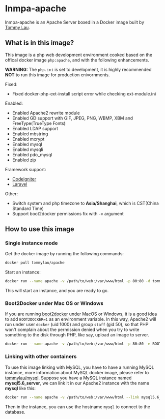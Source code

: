 # lnmpa-apache

lnmpa-apache is an Apache Server boxed in a Docker image built by [Tommy Lau](http://tommy.net.cn/).

## What is in this image?

This image is a php web development environment cooked based on the offical docker image `php:apache`, and with the following enhancements.

**WARNING:** The `php.ini` is set to development, it is highly recommended **NOT** to run this image for production enivornments.

Fixed:

- Fixed docker-php-ext-install script error while checking ext-module.ini

Enabled:

- Enabled Apache2 rewrite module
- Enabled GD support with GIF, JPEG, PNG, WBMP, XBM and FreeType(TrueType Fonts)
- Enabled LDAP support
- Enabled mbstring
- Enabled mcrypt
- Enabled mysql
- Enabled mysqli
- Enabled pdo_mysql
- Enabled zip

Framework support:

- [CodeIgniter](https://ellislab.com/codeigniter)
- [Laravel](http://laravel.com/)

Other:

- Switch system and php timezone to **Asia/Shanghai**, which is CST(China Standard Time)
- Support boot2docker permissions fix with `-v` argument

## How to use this image

### Single instance mode

Get the docker image by running the following commands:

```bash
docker pull tommylau/apache
```

Start an instance:

```bash
docker run --name apache -v /path/to/web:/var/www/html -p 80:80 -d tommylau/apache
```

This will start an instance, and you are ready to go.

### Boot2Docker under Mac OS or Windows

If you are running [boot2docker](https://github.com/boot2docker/boot2docker) under MacOS or Windows, it is a good idea to add `BOOT2DOCKER=1` as an environment variable. In this way, Apache2 will run under user `docker` (uid 1000) and group `staff` (gid 50), so that PHP won't complain about the permission denied when you try to write something to the disk through PHP, like say, upload an image to server.

```bash
docker run --name apache -v /path/to/web:/var/www/html -p 80:80 -e BOOT2DOCKER=1 -d tommylau/apache
```

### Linking with other containers

To use this image linking with MySQL, you have to have a running MySQL instance, more information about MySQL docker image, please refer to [tommylau/mysql](https://registry.hub.docker.com/u/tommylau/mysql/). Suppose you have a MySQL instance named **mysql5.6_server**, we can link it in our Apache2 instance with the name **mysql** like this:

```bash
docker run --name apache -v /path/to/web:/var/www/html --link mysql5.6_server:mysql -p 80:80 -d tommylau/apache
```

Then in the instance, you can use the hostname `mysql` to connect to the database.
